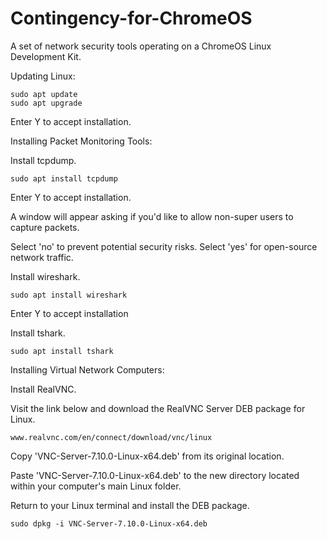# Contingency-for-ChromeOS
A set of network security tools operating on a ChromeOS Linux Development Kit.

Updating Linux:

    sudo apt update
    sudo apt upgrade

Enter Y to accept installation.

Installing Packet Monitoring Tools:

Install tcpdump.

    sudo apt install tcpdump

Enter Y to accept installation.

A window will appear asking if you'd like to allow non-super users to capture packets.

Select 'no' to prevent potential security risks.
Select 'yes' for open-source network traffic.

Install wireshark.

    sudo apt install wireshark

Enter Y to accept installation

Install tshark.

    sudo apt install tshark

Installing Virtual Network Computers:

Install RealVNC.

Visit the link below and download the RealVNC Server DEB package for Linux.

    www.realvnc.com/en/connect/download/vnc/linux

Copy 'VNC-Server-7.10.0-Linux-x64.deb' from its original location.

Paste 'VNC-Server-7.10.0-Linux-x64.deb' to the new directory located within your computer's main Linux folder.

Return to your Linux terminal and install the DEB package.

    sudo dpkg -i VNC-Server-7.10.0-Linux-x64.deb
    
